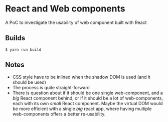 # React and Web components

A PoC to investigate the usability of web component built with React

## Builds

```
$ yarn run build
```

## Notes

- CSS style have to be inlined when the shadow DOM is used (and it should be 
  used)
- The process is quite straight-forward
- There is question about if it should be one single web-component, and a *big* 
  React component behind, or if it should be a lot of web-components, each with 
  its own *small* React component.
  Maybe the virtual DOM would be more efficient with a single *big* react app,
  where having multiple web-components offers a better re-usability.
